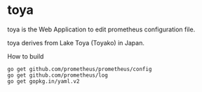 # toya
toya is the Web Application to edit prometheus configuration file.

toya derives from Lake Toya (Toyako) in Japan.

How to build
```
go get github.com/prometheus/prometheus/config
go get github.com/prometheus/log
go get gopkg.in/yaml.v2
```
